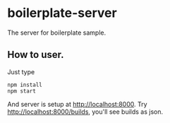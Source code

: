 # boilerplate-server
The server for boilerplate sample.


## How to user.  
Just type  
```
npm install
npm start
```  
And server is setup at [http://localhost:8000](http://localhost:8000).
Try [http://localhost:8000/builds](http://localhost:8000/builds), you'll see builds as json.